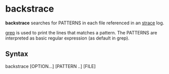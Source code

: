 # backstrace
**backstrace** searches for PATTERNS in each file referenced in an [strace](https://man7.org/linux/man-pages/man1/strace.1.html) log.

[grep](https://man7.org/linux/man-pages/man1/grep.1.html) is used to print the lines that matches a pattern. The PATTERNS are interpreted as basic regular expression (as default in grep).
## Syntax
backstrace [OPTION...] [PATTERN ..] [FILE]
